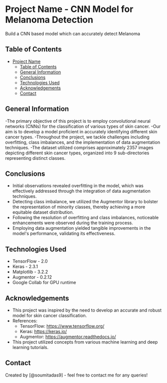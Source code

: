 # Project Name - CNN Model for Melanoma Detection
Build a CNN based model which can accurately detect Melanoma

## Table of Contents
- [Project Name](#project-name)
  - [Table of Contents](#table-of-contents)
  - [General Information](#general-information)
  - [Conclusions](#conclusions)
  - [Technologies Used](#technologies-used)
  - [Acknowledgements](#acknowledgements)
  - [Contact](#contact)

## General Information
-The primary objective of this project is to employ convolutional neural networks (CNNs) for the classification of various types of skin cancer.
-Our aim is to develop a model proficient in accurately identifying different skin cancer types.
-Throughout the project, we tackle challenges including overfitting, class imbalances, and the implementation of data augmentation techniques.
-The dataset utilized comprises approximately 2357 images depicting different skin cancer types, organized into 9 sub-directories representing distinct classes.


## Conclusions
- Initial observations revealed overfitting in the model, which was effectively addressed through the integration of data augmentation techniques.
- Detecting class imbalance, we utilized the Augmentor library to bolster the representation of minority classes, thereby achieving a more equitable dataset distribution.
- Following the resolution of overfitting and class imbalances, noticeable enhancements were observed during the training process.
- Employing data augmentation yielded tangible improvements in the model's performance, validating its effectiveness.

## Technologies Used
- TensorFlow - 2.0
- Keras - 2.3.1
- Matplotlib - 3.2.2
- Augmentor - 0.2.12
- Google Collab for GPU runtime

## Acknowledgements
- This project was inspired by the need to develop an accurate and robust model for skin cancer classification.
- References:
  - TensorFlow: https://www.tensorflow.org/
  - Keras: https://keras.io/
  - Augmentor: https://augmentor.readthedocs.io/
- This project utilized concepts from various machine learning and deep learning tutorials.

## Contact
Created by [@soumitadas9] - feel free to contact me for any queries!
